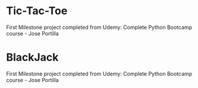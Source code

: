 # Tic-Tac-Toe
First Milestone project completed from Udemy: Complete Python Bootcamp course - Jose Portilla

# BlackJack
First Milestone project completed from Udemy: Complete Python Bootcamp course - Jose Portilla
